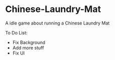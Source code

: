 # Chinese-Laundry-Mat
A idle game about running a Chinese Laundry Mat

To Do List:
- Fix Background
- Add more stuff
- Fix UI
